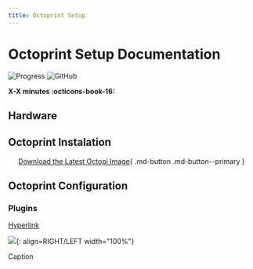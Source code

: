 ```yaml
---
title: Octoprint Setup
---
```


# Octoprint Setup Documentation 

<!-- Compleation Badge

![progress]()

Done - https://img.shields.io/badge/progress-done!-success?style=flat-square
Pending - https://img.shields.io/badge/progress-pending%20compleation-yellow?style=flat-square
Halted - https://img.shields.io/badge/progress-halted-critical?style=flat-square
Constantly Updating - https://img.shields.io/badge/progress-constantly%20updating-informational?style=flat-square
-->

![Progress](https://img.shields.io/badge/progress-pending%20compleation-yellow?style=flat-square)
![GitHub](https://img.shields.io/github/license/Twarner491/Project-Documentation-Site?color=%234051b5&style=flat-square)

**X-X minutes :octicons-book-16:**

## Hardware

## Octoprint Instalation

<center>

[Download the Latest Octopi Image](https://github.com/guysoft/OctoPi){ .md-button .md-button--primary }

</center>

## Octoprint Configuration

### Plugins

[Hyperlink](URl)

![](../images/IMAGEHERE){: align=RIGHT/LEFT width="100%"}
  <figcaption>Caption</figcaption>


